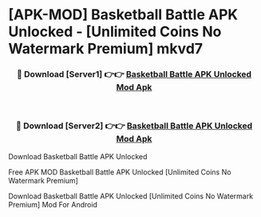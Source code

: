 # [APK-MOD] Basketball Battle APK Unlocked - [Unlimited Coins No Watermark Premium] mkvd7



<div align="center">
<h3>🔴 Download [Server1] 👉👉 <a href="https://momento.my/?title=Basketball_Battle_APK_Unlocked">Basketball Battle APK Unlocked Mod Apk</a></h3><br>

<h3>🔴 Download [Server2] 👉👉 <a href="https://momento.my/?title=Basketball_Battle_APK_Unlocked">Basketball Battle APK Unlocked Mod Apk</a></h3>
</div>



Download Basketball Battle APK Unlocked 

Free APK MOD Basketball Battle APK Unlocked [Unlimited Coins No Watermark Premium]

Download Basketball Battle APK Unlocked [Unlimited Coins No Watermark Premium] Mod For Android

